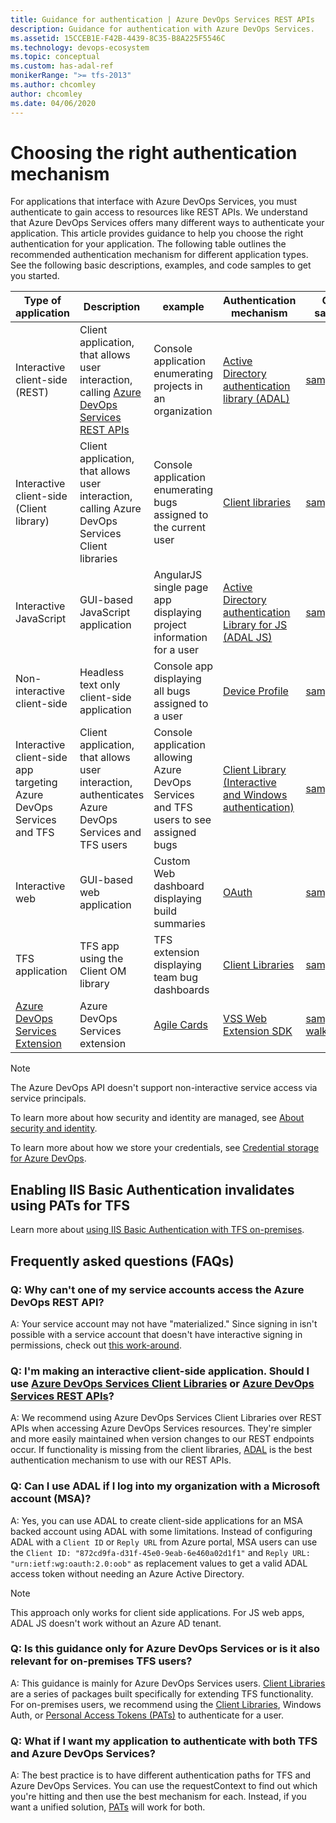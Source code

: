 ```yaml
---
title: Guidance for authentication | Azure DevOps Services REST APIs
description: Guidance for authentication with Azure DevOps Services.
ms.assetid: 15CCEB1E-F42B-4439-8C35-B8A225F5546C
ms.technology: devops-ecosystem
ms.topic: conceptual
ms.custom: has-adal-ref
monikerRange: ">= tfs-2013"
ms.author: chcomley
author: chcomley
ms.date: 04/06/2020
---
```


# Choosing the right authentication mechanism

For applications that interface with Azure DevOps Services, you must authenticate to gain access to resources like REST APIs. We understand that Azure DevOps Services offers many different ways to authenticate your application. This article provides guidance to help you choose the right authentication for your application. The following table outlines the recommended authentication mechanism for different application types. See the following basic descriptions, examples, and code samples to get you started.

| Type of application                                                    | Description                                                                                                 | example                                                                                | Authentication mechanism                                                                                                               | Code samples                                                                                       |
| ---------------------------------------------------------------------- | ----------------------------------------------------------------------------------------------------------- | -------------------------------------------------------------------------------------- | -------------------------------------------------------------------------------------------------------------------------------------- | -------------------------------------------------------------------------------------------------- |
| Interactive client-side (REST)                                         | Client application, that allows user interaction, calling [Azure DevOps Services REST APIs](/rest/api/vsts) | Console application enumerating projects in an organization                            | [Active Directory authentication library (ADAL)](/azure/active-directory/develop/active-directory-authentication-libraries)            | [sample](https://github.com/Microsoft/vsts-auth-samples/tree/master/ManagedClientConsoleAppSample) |
| Interactive client-side (Client library)                               | Client application, that allows user interaction, calling Azure DevOps Services Client libraries            | Console application enumerating bugs assigned to the current user                      | [Client libraries](../../concepts/dotnet-client-libraries.md)                                                                          | [sample](https://github.com/Microsoft/vsts-auth-samples/tree/master/ClientLibraryConsoleAppSample) |
| Interactive JavaScript                                                 | GUI-based JavaScript application                                                                            | AngularJS single page app displaying project information for a user                    | [Active Directory authentication Library for JS (ADAL JS)](https://github.com/AzureAD/azure-activedirectory-library-for-js)            | [sample](https://github.com/Microsoft/vsts-auth-samples/tree/master/JavascriptWebAppSample)        |
| Non-interactive client-side                                            | Headless text only client-side application                                                                  | Console app displaying all bugs assigned to a user                                     | [Device Profile](/azure/active-directory/devices/overview)                                                                             | [sample](https://github.com/Microsoft/vsts-auth-samples/tree/master/DeviceProfileSample)           |
| Interactive client-side app targeting Azure DevOps Services and TFS    | Client application, that allows user interaction, authenticates Azure DevOps Services and TFS users         | Console application allowing Azure DevOps Services and TFS users to see assigned bugs  | [Client Library (Interactive and Windows authentication)](/azure/devops/integrate/get-started/client-libraries/samples#authenticating) | [sample](https://github.com/Microsoft/vsts-auth-samples/tree/master/DualSupportClientSample)       |
| Interactive web                                                        | GUI-based web application                                                                                   | Custom Web dashboard displaying build summaries                                        | [OAuth](./oauth.md)                                                                                                                    | [sample](https://github.com/Microsoft/vsts-auth-samples/tree/master/OAuthWebSample)                |
| TFS application                                                        | TFS app using the Client OM library                                                                         | TFS extension displaying team bug dashboards                                           | [Client Libraries](../../concepts/dotnet-client-libraries.md)                                                                          | [sample](https://github.com/Microsoft/vsts-auth-samples/tree/master/ClientLibraryConsoleAppSample) |
| [Azure DevOps Services Extension](../../../extend/get-started/node.md) | Azure DevOps Services extension                                                                             | [Agile Cards](https://marketplace.visualstudio.com/items?itemName=spartez.agile-cards) | [VSS Web Extension SDK](https://github.com/Microsoft/vss-web-extension-sdk)                                                            | [sample walkthrough](../../../extend/develop/add-dashboard-widget.md)                              |

> [!NOTE]
> The Azure DevOps API doesn't support non-interactive service access via service principals.

To learn more about how security and identity are managed, see [About security and identity](../../../organizations/security/about-security-identity.md).

To learn more about how we store your credentials, see [Credential storage for Azure DevOps](../../../organizations/security/credential-storage.md).

## Enabling IIS Basic Authentication invalidates using PATs for TFS

Learn more about [using IIS Basic Authentication with TFS on-premises](iis-basic-auth.md).

## Frequently asked questions (FAQs)

### Q: Why can't one of my service accounts access the Azure DevOps REST API?

A: Your service account may not have "materialized." Since signing in isn't possible with a service account that doesn't have interactive signing in permissions, check out [this work-around](https://github.com/microsoft/azure-devops-dotnet-samples/blob/master/ClientLibrary/Quickstarts/dotnet/MaterializeUserQuickStarts/Program.cs).

### Q: I'm making an interactive client-side application. Should I use [Azure DevOps Services Client Libraries](./../client-libraries/dotnet.md) or [Azure DevOps Services REST APIs](/rest/api/vsts)?

A: We recommend using Azure DevOps Services Client Libraries over REST APIs when accessing Azure DevOps Services resources. They're simpler and more easily maintained when version changes to our REST endpoints occur. If functionality is missing from the client libraries, [ADAL](/azure/active-directory/develop/active-directory-authentication-libraries) is the best authentication mechanism to use with our REST APIs.

### Q: Can I use ADAL if I log into my organization with a Microsoft account (MSA)?

A: Yes, you can use ADAL to create client-side applications for an MSA backed account using ADAL with some limitations. Instead of configuring ADAL with a `Client ID` or `Reply URL` from Azure portal, MSA users can use the `Client ID: "872cd9fa-d31f-45e0-9eab-6e460a02d1f1"` and `Reply URL: "urn:ietf:wg:oauth:2.0:oob"` as replacement values to get a valid ADAL access token without needing an Azure Active Directory.

> [!NOTE]
> This approach only works for client side applications. For JS web apps, ADAL JS doesn't work without an Azure AD tenant.

### Q: Is this guidance only for Azure DevOps Services or is it also relevant for on-premises TFS users?

A: This guidance is mainly for Azure DevOps Services users. [Client Libraries](./../client-libraries/dotnet.md) are a series of packages built specifically for extending TFS functionality. For on-premises users, we recommend using the [Client Libraries](./../client-libraries/dotnet.md), Windows Auth, or [Personal Access Tokens (PATs)](./PATs.md) to authenticate for a user.

### Q: What if I want my application to authenticate with both TFS and Azure DevOps Services?

A: The best practice is to have different authentication paths for TFS and Azure DevOps Services. You can use the requestContext to find out which you're hitting and then use the best mechanism for each. Instead, if you want a unified solution, [PATs](./PATs.md) will work for both.
